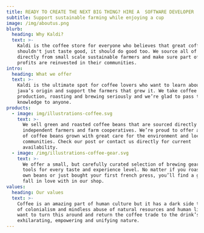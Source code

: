 ```yaml
---
title: READY TO CREATE THE NEXT BIG THING? HIRE A  SOFTWARE DEVELOPER
subtitle: Support sustainable farming while enjoying a cup
image: /img/aboutus.png
blurb:
  heading: Why Kaldi?
  text: >-
    Kaldi is the coffee store for everyone who believes that great coffee
    shouldn't just taste good, it should do good too. We source all of our beans
    directly from small scale sustainable farmers and make sure part of the
    profits are reinvested in their communities.
intro:
  heading: What we offer
  text: >-
    Kaldi is the ultimate spot for coffee lovers who want to learn about their
    java’s origin and support the farmers that grew it. We take coffee
    production, roasting and brewing seriously and we’re glad to pass that
    knowledge to anyone.
products:
  - image: img/illustrations-coffee.svg
    text: >-
      We sell green and roasted coffee beans that are sourced directly from
      independent farmers and farm cooperatives. We’re proud to offer a variety
      of coffee beans grown with great care for the environment and local
      communities. Check our post or contact us directly for current
      availability.
  - image: /img/illustrations-coffee-gear.svg
    text: >-
      We offer a small, but carefully curated selection of brewing gear and
      tools for every taste and experience level. No matter if you roast your
      own beans or just bought your first french press, you’ll find a gadget to
      fall in love with in our shop.
values:
  heading: Our values
  text: >-
    Coffee is an amazing part of human culture but it has a dark side too – one
    of colonialism and mindless abuse of natural resources and human lives. We
    want to turn this around and return the coffee trade to the drink’s
    exhilarating, empowering and unifying nature.
---
```


